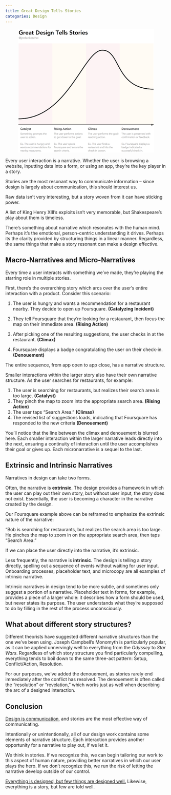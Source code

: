 ```yaml
---
title: Great Design Tells Stories
categories: Design
---
```


<figure>
    <img src="/assets/img/writing/narrative-graph.png" alt="Story Diagram" />
</figure>

Every user interaction is a narrative. Whether the user is browsing a website, inputting data into a form, or using an app, they’re the key player in a story.

Stories are the most resonant way to communicate information – since design is largely about communication, this should interest us.

Raw data isn’t very interesting, but a story woven from it can have sticking power.

A list of King Henry XIII’s exploits isn’t very memorable, but Shakespeare’s play about them is timeless.

There’s something about narrative which resonates with the human mind. Perhaps it’s the emotional, person-centric understanding it drives. Perhaps its the clarity provided by structuring things in a linear manner. Regardless, the same things that make a story resonant can make a design effective.

## Macro-Narratives and Micro-Narratives

Every time a user interacts with something we’ve made, they’re playing the starring role in multiple stories.

First, there’s the overarching story which arcs over the user’s entire interaction with a product. Consider this scenario:

1. The user is hungry and wants a recommendation for a restaurant nearby. They decide to open up Foursquare. **(Catalyzing Incident)**

2. They tell Foursquare that they’re looking for a restaurant, then focus the map on their immediate area. **(Rising Action)**

3. After picking one of the resulting suggestions, the user checks in at the restaurant. **(Climax)**

4. Foursquare displays a badge congratulating the user on their check-in. **(Denouement)**

The entire sequence, from app open to app close, has a narrative structure.

Smaller interactions within the larger story also have their own narrative structure. As the user searches for restaurants, for example:

1. The user is searching for restaurants, but realizes their search area is too large. **(Catalyst)**
2. They pinch the map to zoom into the appropriate search area. **(Rising Action)**
3. The user taps “Search Area.” **(Climax)**
4. The revised list of suggestions loads, indicating that Foursquare has responded to the new criteria **(Denouement)**

You’ll notice that the line between the climax and denouement is blurred here. Each smaller interaction within the larger narrative leads directly into the next, ensuring a continuity of interaction until the user accomplishes their goal or gives up. Each micronarrative is a sequel to the last.

## Extrinsic and Intrinsic Narratives

Narratives in design can take two forms.

Often, the narrative is **extrinsic**. The design provides a framework in which the user can play out their own story, but without user input, the story does not exist. Essentially, the user is becoming a character in the narrative created by the design.

Our Foursquare example above can be reframed to emphasize the extrinsic nature of the narrative:

“Bob is searching for restaurants, but realizes the search area is too large. He pinches the map to zoom in on the appropriate search area, then taps “Search Area.”

If we can place the user directly into the narrative, it’s extrinsic.

Less frequently, the narrative is **intrinsic**. The design is telling a story directly, spelling out a sequence of events without waiting for user input. Onboarding processes, placeholder text, and microcopy are all examples of intrinsic narrative.

Intrinsic narratives in design tend to be more subtle, and sometimes only suggest a portion of a narrative. Placeholder text in forms, for example, provides a piece of a larger whole: it describes how a form should be used, but never states its purpose. The user understands what they’re supposed to do by filling in the rest of the process unconsciously.

## What about different story structures?

Different theorists have suggested different narrative structures than the one we’ve been using. Joseph Campbell’s Monomyth is particularly popular, as it can be applied unnervingly well to everything from the _Odyssey_ to _Star Wars_. Regardless of which story structure you find particularly compelling, everything tends to boil down to the same three-act pattern: Setup, Conflict/Action, Resolution.

For our purposes, we’ve added the denouement, as stories rarely end immediately after the conflict has resolved. The denouement is often called the “resolution” or “revelation,” which works just as well when describing the arc of a designed interaction.

## Conclusion

[Design is communication](http://www.lukew.com/ff/entry.asp?232), and stories are the most effective way of communicating.

Intentionally or unintentionally, all of our design work contains some elements of narrative structure. Each interaction provides another opportunity for a narrative to play out, if we let it.

We think in stories. If we recognize this, we can begin tailoring our work to this aspect of human nature, providing better narratives in which our user plays the hero. If we don’t recognize this, we run the risk of letting the narrative develop outside of our control.

[Everything is designed, but few things are designed well.](http://quotesondesign.com/brian-reed/) Likewise, everything is a story, but few are told well.